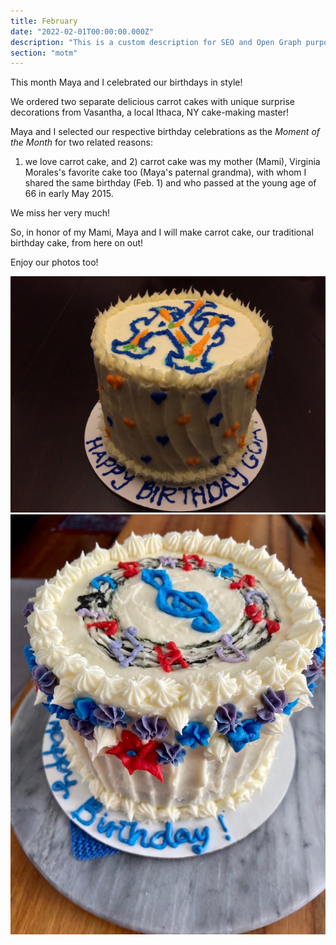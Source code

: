 ```yaml
---
title: February
date: "2022-02-01T00:00:00.000Z"
description: "This is a custom description for SEO and Open Graph purposes, rather than the default generated excerpt. Simply add a description field to the frontmatter."
section: "motm"
---
```


This month Maya and I celebrated our birthdays in style!

We ordered two separate delicious carrot cakes with unique surprise decorations from Vasantha, a local Ithaca, NY cake-making master!

Maya and I selected our respective birthday celebrations as the *Moment of the Month* for two related reasons:

1) we love carrot cake, and 2) carrot cake was my mother (Mami), Virginia Morales's favorite cake too (Maya's paternal grandma), with whom I shared the same birthday (Feb. 1) and who passed at the young age of 66 in early May 2015.

We miss her very much!

So, in honor of my Mami, Maya and I will make carrot cake, our traditional birthday cake, from here on out!

Enjoy our photos too!

![Cake](../images/feb22-1.jpeg)
![Cake](../images/feb22-2.jpeg)
